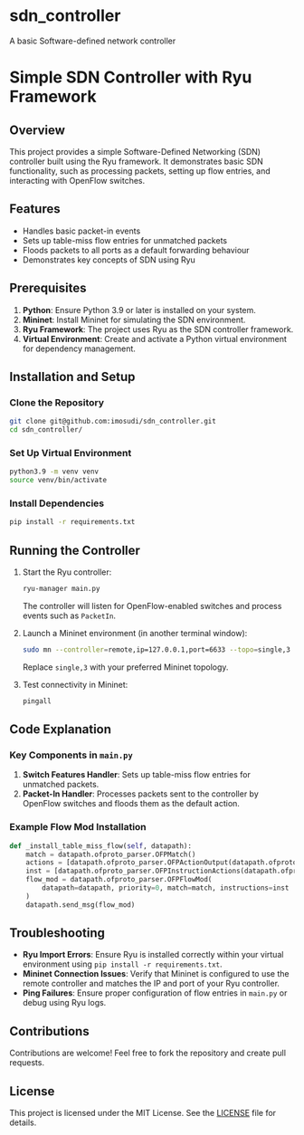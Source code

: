 # sdn_controller
A basic Software-defined network controller

# Simple SDN Controller with Ryu Framework

## Overview
This project provides a simple Software-Defined Networking (SDN) controller built using the Ryu framework. It demonstrates basic SDN functionality, such as processing packets, setting up flow entries, and interacting with OpenFlow switches.

## Features
- Handles basic packet-in events
- Sets up table-miss flow entries for unmatched packets
- Floods packets to all ports as a default forwarding behaviour
- Demonstrates key concepts of SDN using Ryu


## Prerequisites
1. **Python**: Ensure Python 3.9 or later is installed on your system.
2. **Mininet**: Install Mininet for simulating the SDN environment.
3. **Ryu Framework**: The project uses Ryu as the SDN controller framework.
4. **Virtual Environment**: Create and activate a Python virtual environment for dependency management.


## Installation and Setup
### Clone the Repository
```bash
git clone git@github.com:imosudi/sdn_controller.git
cd sdn_controller/
```

### Set Up Virtual Environment
```bash
python3.9 -m venv venv
source venv/bin/activate
```

### Install Dependencies
```bash
pip install -r requirements.txt
```


## Running the Controller
1. Start the Ryu controller:
   ```bash
   ryu-manager main.py
   ```
   The controller will listen for OpenFlow-enabled switches and process events such as `PacketIn`.

2. Launch a Mininet environment (in another terminal window):
   ```bash
   sudo mn --controller=remote,ip=127.0.0.1,port=6633 --topo=single,3
   ```
   Replace `single,3` with your preferred Mininet topology.

3. Test connectivity in Mininet:
   ```bash
   pingall
   ```


## Code Explanation

### Key Components in `main.py`
1. **Switch Features Handler**: Sets up table-miss flow entries for unmatched packets.
2. **Packet-In Handler**: Processes packets sent to the controller by OpenFlow switches and floods them as the default action.

### Example Flow Mod Installation
```python
def _install_table_miss_flow(self, datapath):
    match = datapath.ofproto_parser.OFPMatch()
    actions = [datapath.ofproto_parser.OFPActionOutput(datapath.ofproto.OFPP_CONTROLLER)]
    inst = [datapath.ofproto_parser.OFPInstructionActions(datapath.ofproto.OFPIT_APPLY_ACTIONS, actions)]
    flow_mod = datapath.ofproto_parser.OFPFlowMod(
        datapath=datapath, priority=0, match=match, instructions=inst
    )
    datapath.send_msg(flow_mod)
```


## Troubleshooting
- **Ryu Import Errors**: Ensure Ryu is installed correctly within your virtual environment using `pip install -r requirements.txt`.
- **Mininet Connection Issues**: Verify that Mininet is configured to use the remote controller and matches the IP and port of your Ryu controller.
- **Ping Failures**: Ensure proper configuration of flow entries in `main.py` or debug using Ryu logs.


## Contributions
Contributions are welcome! Feel free to fork the repository and create pull requests.


## License
This project is licensed under the MIT License. See the [LICENSE](LICENSE) file for details.
